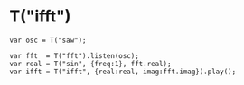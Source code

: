 T("ifft")
=========

```timbre
var osc = T("saw");

var fft  = T("fft").listen(osc);
var real = T("sin", {freq:1}, fft.real);
var ifft = T("ifft", {real:real, imag:fft.imag}).play();
```
